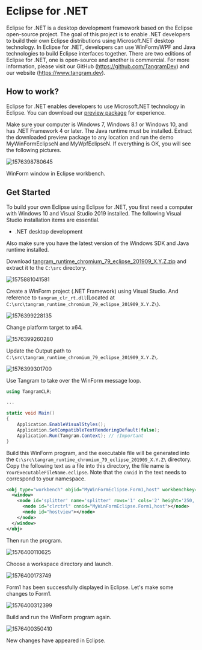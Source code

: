 # Eclipse for .NET
Eclipse for .NET is a desktop development framework based on the Eclipse open-source project. The goal of this project is to enable .NET developers to build their own Eclipse distributions using Microsoft.NET desktop technology. In Eclipse for .NET, developers can use WinForm/WPF and Java technologies to build Eclipse interfaces together. There are two editions of Eclipse for .NET, one is open-source and another is commercial. For more information, please visit our GitHub (https://github.com/TangramDev) and our website (https://www.tangram.dev).

## How to work?
Eclipse for .NET enables developers to use Microsoft.NET technology in Eclipse. You can download our [preview package](https://github.com/TangramDev/tangram_runtime_binaries/releases) for experience.

Make sure your computer is Windows 7, Windows 8.1 or Windows 10, and has .NET Framework 4 or later. The Java runtime must be installed. Extract the downloaded preview package to any location and run the demo MyWinFormEclipseN and MyWpfEclipseN. If everything is OK, you will see the following pictures.

![1576398780645](assets/1576398780645.png)

WinForm window in Eclipse workbench.

## Get Started
To build your own Eclipse using Eclipse for .NET, you first need a computer with Windows 10 and Visual Studio 2019 installed. The following Visual Studio installation items are essential. 

- .NET desktop development

Also make sure you have the latest version of the Windows SDK and Java runtime installed.

Download [tangram_runtime_chromium_79_eclipse_201909_X.Y.Z.zip](https://github.com/TangramDev/tangram_runtime_binaries/releases) and extract it to the `C:\src` directory.

![1575881041581](assets/1575881041581.png)

Create a WinForm project (.NET Framework) using Visual Studio. And reference to `tangram_clr_rt.dll`(Located at `C:\src\tangram_runtime_chromium_79_eclipse_201909_X.Y.Z\`).

![1576399228135](assets/1576399228135.png)

Change platform target to x64.

![1576399260280](assets/1576399260280.png)

Update the Output path to `C:\src\tangram_runtime_chromium_79_eclipse_201909_X.Y.Z\`.

![1576399301700](assets/1576399301700.png)

Use Tangram to take over the WinForm message loop.

```c#
using TangramCLR;

...

static void Main()
{
    Application.EnableVisualStyles();
    Application.SetCompatibleTextRenderingDefault(false);
    Application.Run(Tangram.Context); // !Important
}
```

Build this WinForm program, and the executable file will be generated into the `C:\src\tangram_runtime_chromium_79_eclipse_201909_X.Y.Z\` directory. Copy the following text as a file into this directory, the file name is `YourExecutableFileName.eclipse`. Note that the `cnnid` in the text needs to correspond to your namespace. 

```xml
<obj type="workbench" objid="MyWinFormEclipse.Form1,host" workbenchkey="foo" showstartup="true" caption="MyWinFormEclipse">
  <window>
    <node id='splitter' name='splitter' rows='1' cols='2' height='250,' width='350,100,' borderwidth='0' splitterwidth='2' middlecolor='RGB(180,180,180)'>
      <node id="clrctrl" cnnid="MyWinFormEclipse.Form1,host"></node>
      <node id="hostview"></node>
    </node>
  </window>
</obj>
```

Then run the program.

![1576400110625](assets/1576400110625.png)

Choose a workspace directory and launch.

![1576400173749](assets/1576400173749.png)

Form1 has been successfully displayed in Eclipse. Let's make some changes to Form1.

![1576400312399](assets/1576400312399.png)

Build and run the WinForm program again.

![1576400350410](assets/1576400350410.png)

New changes have appeared in Eclipse.
